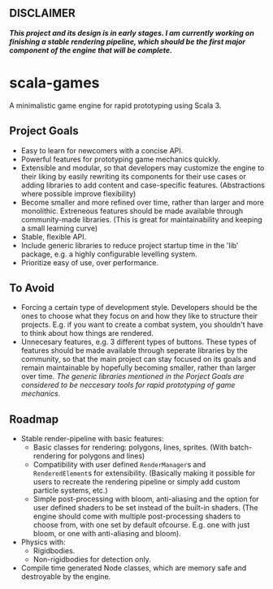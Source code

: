 ## DISCLAIMER
***This project and its design is in early stages. I am currently working on finishing a stable rendering pipeline, which should be the first major component of the engine that will be complete.***

# scala-games
A minimalistic game engine for rapid prototyping using Scala 3.

## Project Goals
 - Easy to learn for newcomers with a concise API.
 - Powerful features for prototyping game mechanics quickly.
 - Extensible and modular, so that developers may customize the engine to their liking by easily rewriting its components for their use cases or adding libraries to add content and case-specific features. (Abstractions where possible improve flexibility)
 - Become smaller and more refined over time, rather than larger and more monolithic. Extreneous features should be made available through community-made libraries. (This is great for maintainability and keeping a small learning curve)
 - Stable, flexible API.
 - Include generic libraries to reduce project startup time in the 'lib' package, e.g. a highly configurable levelling system.
 - Prioritize easy of use, over performance.

## To Avoid
 - Forcing a certain type of development style. Developers should be the ones to choose what they focus on and how they like to structure their projects. E.g. if you want to create a combat system, you shouldn't have to think about how things are rendered.
 - Unnecesary features, e.g. 3 different types of buttons. These types of features should be made available through seperate libraries by the community, so that the main project can stay focused on its goals and remain maintainable by hopefully becoming smaller, rather than larger over time. *The generic libraries mentioned in the Porject Goals are considered to be neccesary tools for rapid prototyping of game mechanics.*

## Roadmap
- Stable render-pipeline with basic features:
   - Basic classes for rendering: polygons, lines, sprites. (With batch-rendering for polygons and lines)
   - Compatibility with user defined `RenderManager`s and `RenderedElement`s for extensibility. (Basically making it possible for users to recreate the rendering pipeline or simply add custom particle systems, etc.)
   - Simple post-processing with bloom, anti-aliasing and the option for user defined shaders to be set instead of the built-in shaders. (The engine should come with multiple post-processing shaders to choose from, with one set by default ofcourse. E.g. one with just bloom, or one with anti-aliasing and bloom).
- Physics with:
   - Rigidbodies.
   - Non-rigidbodies for detection only.
- Compile time generated Node classes, which are memory safe and destroyable by the engine.
